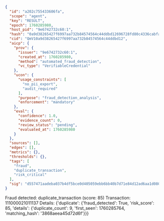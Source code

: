 ```json
{
  "id": "a202c755433606fa",
  "scope": "agent",
  "key": "RESULT",
  "epoch": 1760285980,
  "host_pid": "9e6742732c60:1",
  "hash": "0a9d38265427f6997aa732b84574564c44ddbd12696728fd80c4336cabfad6df",
  "cid": "QmV10a9d38265427f6997aa732b84574564c44ddbd12",
  "aicp": {
    "prov": {
      "issuer": "9e6742732c60:1",
      "created_at": 1760285980,
      "method": "automated_fraud_detection",
      "vc_type": "VerifiableCredential"
    },
    "ucon": {
      "usage_constraints": [
        "no_pii_export",
        "audit_required"
      ],
      "purpose": "fraud_detection_analysis",
      "enforcement": "mandatory"
    },
    "eval": {
      "confidence": 1.0,
      "evidence_count": 0,
      "review_status": "pending",
      "evaluated_at": 1760285980
    }
  },
  "sources": [],
  "edges": [],
  "metrics": {},
  "thresholds": {},
  "tags": [
    "fraud",
    "duplicate_transaction",
    "risk_critical"
  ],
  "sig": "d557471aadeba037b4df5bce0d405059ebb6bb40b7d71e84d12ad6aa1d080022"
}
```

Fraud detected: duplicate_transaction (score: 85)
Transaction: 111000021011137
Details: {'duplicate': {'fraud_detected': True, 'risk_score': 85, 'details': {'duplicate_count': 9, 'first_seen': 1760285764, 'matching_hash': '3868aeea45d72d6f'}}}